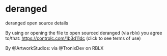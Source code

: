 # deranged
deranged open source details

By using or opening the file to open sourced deranged (via rblx) you agree to/that:
https://controlc.com/1b3d11dc (click to see terms of use)

By @ArtworkStudios: via @TronixDev on RBLX

